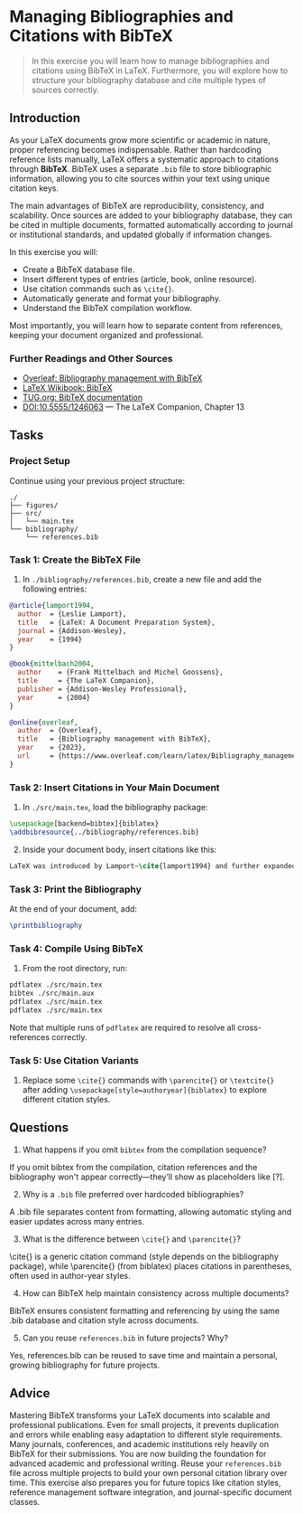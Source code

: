 <!---
{
  "id": "cdd6a16c-90a8-4192-9cc3-9a3f8c6a39eb",
  "depends_on": [
    "5b3eacb4-79f5-40cf-8c73-3dcbbd5f8f89"
  ],
  "author": "Exercise Sheet Assistant",
  "first_used": "2025-06-04",
  "keywords": ["LaTeX", "bibliography", "citations", "BibTeX", "references"]
}
--->

# Managing Bibliographies and Citations with BibTeX

> In this exercise you will learn how to manage bibliographies and citations using BibTeX in LaTeX. Furthermore, you will explore how to structure your bibliography database and cite multiple types of sources correctly.

## Introduction

As your LaTeX documents grow more scientific or academic in nature, proper referencing becomes indispensable. Rather than hardcoding reference lists manually, LaTeX offers a systematic approach to citations through **BibTeX**. BibTeX uses a separate `.bib` file to store bibliographic information, allowing you to cite sources within your text using unique citation keys.

The main advantages of BibTeX are reproducibility, consistency, and scalability. Once sources are added to your bibliography database, they can be cited in multiple documents, formatted automatically according to journal or institutional standards, and updated globally if information changes.

In this exercise you will:

* Create a BibTeX database file.
* Insert different types of entries (article, book, online resource).
* Use citation commands such as `\cite{}`.
* Automatically generate and format your bibliography.
* Understand the BibTeX compilation workflow.

Most importantly, you will learn how to separate content from references, keeping your document organized and professional.

### Further Readings and Other Sources

* [Overleaf: Bibliography management with BibTeX](https://www.overleaf.com/learn/latex/Bibliography_management_with_bibtex)
* [LaTeX Wikibook: BibTeX](https://en.wikibooks.org/wiki/LaTeX/Bibliography_Management)
* [TUG.org: BibTeX documentation](https://tug.org/pracjourn/2007-1/mori/mori.pdf)
* [DOI:10.5555/1246063](https://doi.org/10.5555/1246063) — The LaTeX Companion, Chapter 13

## Tasks

### Project Setup

Continue using your previous project structure:

```
./
├── figures/
├── src/
│   └── main.tex
└── bibliography/
    └── references.bib
```

### Task 1: Create the BibTeX File

1. In `./bibliography/references.bib`, create a new file and add the following entries:

```bibtex
@article{lamport1994,
  author  = {Leslie Lamport},
  title   = {LaTeX: A Document Preparation System},
  journal = {Addison-Wesley},
  year    = {1994}
}

@book{mittelbach2004,
  author    = {Frank Mittelbach and Michel Goossens},
  title     = {The LaTeX Companion},
  publisher = {Addison-Wesley Professional},
  year      = {2004}
}

@online{overleaf,
  author  = {Overleaf},
  title   = {Bibliography management with BibTeX},
  year    = {2023},
  url     = {https://www.overleaf.com/learn/latex/Bibliography_management_with_bibtex}
}
```

### Task 2: Insert Citations in Your Main Document

1. In `./src/main.tex`, load the bibliography package:

```latex
\usepackage[backend=bibtex]{biblatex}
\addbibresource{../bibliography/references.bib}
```

2. Inside your document body, insert citations like this:

```latex
LaTeX was introduced by Lamport~\cite{lamport1994} and further expanded in The LaTeX Companion~\cite{mittelbach2004}. Online resources such as Overleaf~\cite{overleaf} offer comprehensive tutorials.
```

### Task 3: Print the Bibliography

At the end of your document, add:

```latex
\printbibliography
```

### Task 4: Compile Using BibTeX

1. From the root directory, run:

```bash
pdflatex ./src/main.tex
bibtex ./src/main.aux
pdflatex ./src/main.tex
pdflatex ./src/main.tex
```

Note that multiple runs of `pdflatex` are required to resolve all cross-references correctly.

### Task 5: Use Citation Variants

1. Replace some `\cite{}` commands with `\parencite{}` or `\textcite{}` after adding `\usepackage[style=authoryear]{biblatex}` to explore different citation styles.

## Questions

1. What happens if you omit `bibtex` from the compilation sequence?

If you omit bibtex from the compilation, citation references and the bibliography 
won't appear correctly—they’ll show as placeholders like [?].

2. Why is a `.bib` file preferred over hardcoded bibliographies?

A .bib file separates content from formatting, allowing automatic styling and easier updates across many entries.

3. What is the difference between `\cite{}` and `\parencite{}`?

\cite{} is a generic citation command (style depends on the bibliography package), 
while \parencite{} (from biblatex) places citations in parentheses, often used in author-year styles.

4. How can BibTeX help maintain consistency across multiple documents?

BibTeX ensures consistent formatting and referencing by using the same .bib database 
and citation style across documents.

5. Can you reuse `references.bib` in future projects? Why?

Yes, references.bib can be reused to save time and maintain a personal, growing bibliography for future projects.

## Advice

Mastering BibTeX transforms your LaTeX documents into scalable and professional publications. Even for small projects, it prevents duplication and errors while enabling easy adaptation to different style requirements. Many journals, conferences, and academic institutions rely heavily on BibTeX for their submissions. You are now building the foundation for advanced academic and professional writing. Reuse your `references.bib` file across multiple projects to build your own personal citation library over time. This exercise also prepares you for future topics like citation styles, reference management software integration, and journal-specific document classes.
